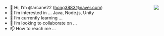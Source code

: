 - 👋 Hi, I’m @arcane22 (hong3883@naver.com) <img align='right' src="http://mazassumnida.wtf/api/v2/generate_badge?boj=arcane22">
- 👀 I’m interested in ... Java, Node.js, Unity
- 🌱 I’m currently learning ... 
- 💞️ I’m looking to collaborate on ...
- 📫 How to reach me ...

<!---
arcane22/arcane22 is a ✨ special ✨ repository because its `README.md` (this file) appears on your GitHub profile.
You can click the Preview link to take a look at your changes.
--->
